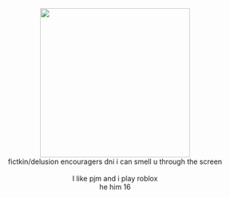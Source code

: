 <center>
  <img src="https://media1.tenor.com/m/7IeEldoyArUAAAAC/null-regretevator.gif" width=300>
  <br>
  fictkin/delusion encouragers dni i can smell u through the screen
  <br><br>
  I like pjm and i play roblox
  <br>
  he him 16
</center>

